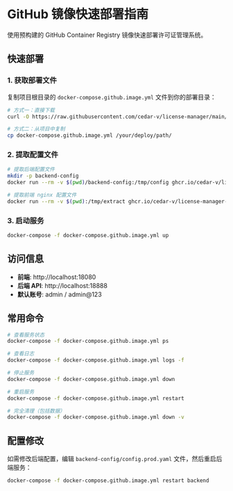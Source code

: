 # GitHub 镜像快速部署指南

使用预构建的 GitHub Container Registry 镜像快速部署许可证管理系统。

## 快速部署

### 1. 获取部署文件

复制项目根目录的 `docker-compose.github.image.yml` 文件到你的部署目录：

```bash
# 方式一：直接下载
curl -O https://raw.githubusercontent.com/cedar-v/license-manager/main/docker-compose.github.image.yml

# 方式二：从项目中复制
cp docker-compose.github.image.yml /your/deploy/path/
```

### 2. 提取配置文件

```bash
# 提取后端配置文件
mkdir -p backend-config
docker run --rm -v $(pwd)/backend-config:/tmp/config ghcr.io/cedar-v/license-manager-backend:v0.1.0 sh -c "cp -r /app/backend/configs/* /tmp/config/"

# 提取前端 nginx 配置文件
docker run --rm -v $(pwd):/tmp/extract ghcr.io/cedar-v/license-manager-frontend:v0.1.0 sh -c "cp /etc/nginx/conf.d/default.conf /tmp/extract/nginx.conf"
```

### 3. 启动服务

```bash
docker-compose -f docker-compose.github.image.yml up
```

## 访问信息

- **前端**: http://localhost:18080
- **后端 API**: http://localhost:18888
- **默认账号**: admin / admin@123

## 常用命令

```bash
# 查看服务状态
docker-compose -f docker-compose.github.image.yml ps

# 查看日志
docker-compose -f docker-compose.github.image.yml logs -f

# 停止服务
docker-compose -f docker-compose.github.image.yml down

# 重启服务
docker-compose -f docker-compose.github.image.yml restart

# 完全清理（包括数据）
docker-compose -f docker-compose.github.image.yml down -v
```

## 配置修改

如需修改后端配置，编辑 `backend-config/config.prod.yaml` 文件，然后重启后端服务：

```bash
docker-compose -f docker-compose.github.image.yml restart backend
```